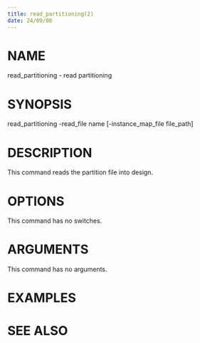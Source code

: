 ```yaml
---
title: read_partitioning(2)
date: 24/09/08
---
```


# NAME

read_partitioning - read partitioning

# SYNOPSIS

read_partitioning
    -read_file name
    [-instance_map_file file_path]


# DESCRIPTION

This command reads the partition file into design.

# OPTIONS

This command has no switches.

# ARGUMENTS

This command has no arguments.

# EXAMPLES

# SEE ALSO
